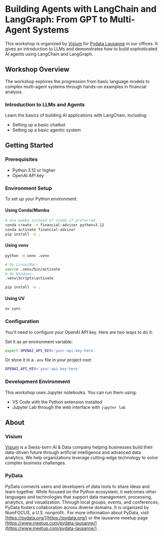 # Building Agents with LangChain and LangGraph: From GPT to Multi-Agent Systems

This workshop is organized by [Visium](https://visium.com/) for [Pydata Lausanne](https://www.meetup.com/pydata-lausanne/events/307978585/?eventOrigin=group_upcoming_events) in our offices. It gives an introduction to LLMs and demonstrates how to build sophisticated AI agents using LangChain and LangGraph.

## Workshop Overview
The workshop explores the progression from basic language models to complex multi-agent systems through hands-on examples in financial analysis.

### Introduction to LLMs and Agents
Learn the basics of building AI applications with LangChain, including:
- Setting up a basic chatbot
- Setting up a basic agentic system

## Getting Started

### Prerequisites
- Python 3.12 or higher
- OpenAI API key

### Environment Setup

To set up your Python environment:

#### Using Conda/Mamba
```bash
# Use mamba instead of conda if preferred
conda create -n financial-advisor python=3.12
conda activate financial-advisor
pip install -e .
```

#### Using venv
```bash
python -m venv .venv

# On Linux/Mac:
source .venv/bin/activate
# On Windows:
.venv\Scripts\activate

pip install -e .
```

#### Using UV
```bash
uv sync
```

### Configuration

You'll need to configure your OpenAI API key. Here are two ways to do it:

Set it as an environment variable:
```bash
export OPENAI_API_KEY='your-api-key-here'
```

Or store it in a `.env` file in your project root:
```bash
OPENAI_API_KEY='your-api-key-here'
```

### Development Environment

This workshop uses Jupyter notebooks. You can run them using:

- VS Code with the Python extension installed
- Jupyter Lab through the web interface  with `jupyter lab`

## About
### Visium
[Visium](https://visium.com/) is a Swiss-born AI & Data company helping businesses build their data-driven future through artificial intelligence and advanced data analytics. We help organizations leverage cutting-edge technology to solve complex business challenges.

### PyData
PyData connects users and developers of data tools to share ideas and learn together. While focused on the Python ecosystem, it welcomes other languages and technologies that support data management, processing, analytics, and visualization. Through local groups, events, and conferences, PyData fosters collaboration across diverse domains. It is organized by NumFOCUS, a U.S. nonprofit.. For more information about PyData, visit [https://pydata.org/](https://pydata.org/) or the lausanne meetup page [https://www.meetup.com/pydata-lausanne/](https://www.meetup.com/pydata-lausanne/) .